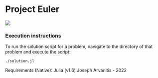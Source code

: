 # Project Euler

<a href="https://projecteuler.net/">
  <img src="https://projecteuler.net/profile/josarv.png">
</a>

### Execution instructions

To run the solution script for a problem, navigate to the directory of that problem and execute the script:

```shell
./solution.jl
```

Requirements (Native): Julia (v1.6)
Joseph Arvanitis - 2022
